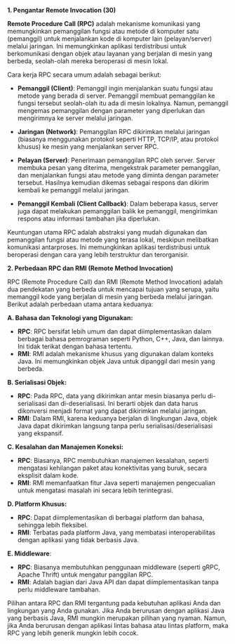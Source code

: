 **1. Pengantar Remote Invocation (30)**

**Remote Procedure Call (RPC)** adalah mekanisme komunikasi yang memungkinkan pemanggilan fungsi atau metode di komputer satu (pemanggil) untuk menjalankan kode di komputer lain (pelayan/server) melalui jaringan. Ini memungkinkan aplikasi terdistribusi untuk berkomunikasi dengan objek atau layanan yang berjalan di mesin yang berbeda, seolah-olah mereka beroperasi di mesin lokal.

Cara kerja RPC secara umum adalah sebagai berikut:

- **Pemanggil (Client)**: Pemanggil ingin menjalankan suatu fungsi atau metode yang berada di server. Pemanggil membuat pemanggilan ke fungsi tersebut seolah-olah itu ada di mesin lokalnya. Namun, pemanggil mengemas pemanggilan dengan parameter yang diperlukan dan mengirimnya ke server melalui jaringan.

- **Jaringan (Network)**: Pemanggilan RPC dikirimkan melalui jaringan (biasanya menggunakan protokol seperti HTTP, TCP/IP, atau protokol khusus) ke mesin yang menjalankan server RPC.

- **Pelayan (Server)**: Penerimaan pemanggilan RPC oleh server. Server membuka pesan yang diterima, mengekstrak parameter pemanggilan, dan menjalankan fungsi atau metode yang diminta dengan parameter tersebut. Hasilnya kemudian dikemas sebagai respons dan dikirim kembali ke pemanggil melalui jaringan.

- **Pemanggil Kembali (Client Callback)**: Dalam beberapa kasus, server juga dapat melakukan pemanggilan balik ke pemanggil, mengirimkan respons atau informasi tambahan jika diperlukan.

Keuntungan utama RPC adalah abstraksi yang mudah digunakan dan pemanggilan fungsi atau metode yang terasa lokal, meskipun melibatkan komunikasi antarproses. Ini memungkinkan aplikasi terdistribusi untuk beroperasi dengan cara yang lebih terstruktur dan terorganisir.

**2. Perbedaan RPC dan RMI (Remote Method Invocation)**

RPC (Remote Procedure Call) dan RMI (Remote Method Invocation) adalah dua pendekatan yang berbeda untuk mencapai tujuan yang serupa, yaitu memanggil kode yang berjalan di mesin yang berbeda melalui jaringan. Berikut adalah perbedaan utama antara keduanya:

**A. Bahasa dan Teknologi yang Digunakan:**
   - **RPC**: RPC bersifat lebih umum dan dapat diimplementasikan dalam berbagai bahasa pemrograman seperti Python, C++, Java, dan lainnya. Ini tidak terikat dengan bahasa tertentu.
   - **RMI**: RMI adalah mekanisme khusus yang digunakan dalam konteks Java. Ini memungkinkan objek Java untuk dipanggil dari mesin yang berbeda.

**B. Serialisasi Objek:**
   - **RPC**: Pada RPC, data yang dikirimkan antar mesin biasanya perlu di-serialisasi dan di-deserialisasi. Ini berarti objek dan data harus dikonversi menjadi format yang dapat dikirimkan melalui jaringan.
   - **RMI**: Dalam RMI, karena keduanya berjalan di lingkungan Java, objek Java dapat dikirimkan langsung tanpa perlu serialisasi/deserialisasi yang ekspansif.

**C. Kesalahan dan Manajemen Koneksi:**
   - **RPC**: Biasanya, RPC membutuhkan manajemen kesalahan, seperti mengatasi kehilangan paket atau konektivitas yang buruk, secara eksplisit dalam kode.
   - **RMI**: RMI memanfaatkan fitur Java seperti manajemen pengecualian untuk mengatasi masalah ini secara lebih terintegrasi.

**D. Platform Khusus:**
   - **RPC**: Dapat diimplementasikan di berbagai platform dan bahasa, sehingga lebih fleksibel.
   - **RMI**: Terbatas pada platform Java, yang membatasi interoperabilitas dengan aplikasi yang tidak berbasis Java.

**E. Middleware**: 
   - **RPC**: Biasanya membutuhkan penggunaan middleware (seperti gRPC, Apache Thrift) untuk mengatur panggilan RPC.
   - **RMI**: Adalah bagian dari Java API dan dapat diimplementasikan tanpa perlu middleware tambahan.

Pilihan antara RPC dan RMI tergantung pada kebutuhan aplikasi Anda dan lingkungan yang Anda gunakan. Jika Anda berurusan dengan aplikasi Java yang berbasis Java, RMI mungkin merupakan pilihan yang nyaman. Namun, jika Anda berurusan dengan aplikasi lintas bahasa atau lintas platform, maka RPC yang lebih generik mungkin lebih cocok.